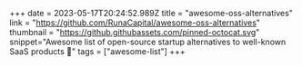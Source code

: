 +++
date = 2023-05-17T20:24:52.989Z
title = "awesome-oss-alternatives"
link = "https://github.com/RunaCapital/awesome-oss-alternatives"
thumbnail = "https://github.githubassets.com/pinned-octocat.svg"
snippet="Awesome list of open-source startup alternatives to well-known SaaS products 🚀"
tags = ["awesome-list"]
+++
